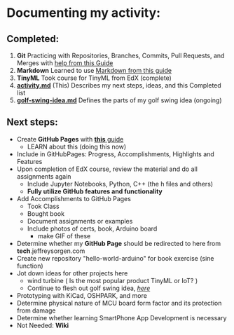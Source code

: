 # Documenting my activity:

## Completed:
1. **Git** Practicing with Repositories, Branches, Commits, Pull Requests, and Merges with [help from this Guide](https://guides.github.com/activities/hello-world/)
2. **Markdown** Learned to use [Markdown from this guide](https://guides.github.com/features/mastering-markdown/)
3. **TinyML** Took course for TinyML from EdX (complete)
4. [**activity.md**](activity.md) (This) Describes my next steps, ideas, and this Completed list
5. [**golf-swing-idea.md**](golf-swing-idea.md) Defines the parts of my golf swing idea (ongoing)

## Next steps:
* Create **GitHub Pages** with [**this** guide](https://guides.github.com/features/pages/)
  - LEARN about this (doing this now)
* Include in GitHubPages: Progress, Accomplishments, Highlights and Features
* Upon completion of EdX course, review the material and do all assignments again
  - Include Jupyter Notebooks, Python, C++ (the h files and others)
  - **Fully utilize GitHub features and functionality**
* Add Accomplishments to GitHub Pages
  * Took Class
  * Bought book
  * Document assignments or examples
  * Include photos of certs, book, Arduino board
    * make GIF of these
* Determine whether my **GitHub Page** should be redirected to here from **tech**.jeffreysorgen.com 
* Create new repository "hello-world-arduino" for book exercise (sine function)
* Jot down ideas for other projects here
  * wind turbine ( Is the most popular product TinyML or IoT? )
  * Continue to flesh out golf swing idea, [_here_](golf-swing-idea.md)
* Prototyping with KiCad, OSHPARK, and more
* Determine physical nature of MCU board form factor and its protection from damage
* Determine whether learning SmartPhone App Development is necessary
* Not Needed: **Wiki**
